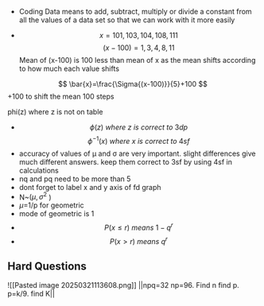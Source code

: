 -  Coding Data means to add, subtract, multiply or divide a constant from all the values of a data set so that we can work with it more easily
* $$x=101, 103, 104,108,111 
$$
$$
(x-100)=1, 3, 4, 8, 11
$$
Mean of (x-100) is 100 less than mean of x as the mean shifts according to how much each value shifts

$$ \bar{x}=\frac{\Sigma{(x-100)}}{5}+100
$$
+100 to shift the mean 100 steps

phi(z) where z is not on table

* $$\phi(z)\ where\ z\ is \ correct\ to\ 3dp$$
$$\phi^{-1}(x)\ where \ x\ is\ correct\ to\ 4sf$$
* accuracy of values of μ and σ are very important. slight differences give much different answers. keep them correct to 3sf by using 4sf in calculations
* nq and pq need to be more than 5 
* dont forget to label x and y axis of fd graph
* N~($\mu,\sigma^2$ )
* $\mu$=1/p for geometric
* mode of geometric is 1
* $$P(x\le r)\ means\ 1-q^r$$
* $$P(x> r)\ means\ q^r$$


























## Hard Questions

![[Pasted image 20250321113608.png]]
||npq=32 np=96. Find n find p. p=k/9. find K|| 